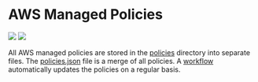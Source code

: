 # AWS Managed Policies

![](https://shields.io/date/1759128261.svg?label=last%20run)
![](https://shields.io/date/1759128261.svg?label=last%20updated)

All AWS managed policies are stored in the [policies](policies) directory into
separate files. The [policies.json](policies/policies.json) file is a merge of
all policies. A [workflow](.github/workflows/list-policies.yaml) automatically
updates the policies on a regular basis.
